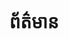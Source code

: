 ---
layout: archive
title: ព័ត៌មាន
description: ព័ត៌មានថ្មីៗ និងការធ្វើបច្ចុប្បន្នភាពអំពីគម្រោងរបស់យើង
permalink: /kh/news
lang-ref: archive
--- 